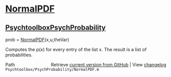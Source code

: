 # [NormalPDF](NormalPDF)
## [Psychtoolbox](Psychtoolbox)[PsychProbability](PsychProbability)

prob = [NormalPDF](NormalPDF)(x,u,theVar)  
  
Computes the p(x) for every entry of the list x. The result is a list of  
probabilities.  




<div class="code_header" style="text-align:right;">
  <span style="float:left;">Path&nbsp;&nbsp;</span> <span class="counter">Retrieve <a href=
  "https://raw.github.com/Psychtoolbox-3/Psychtoolbox-3/beta/Psychtoolbox/PsychProbability/NormalPDF.m">current version from GitHub</a> | View <a href=
  "https://github.com/Psychtoolbox-3/Psychtoolbox-3/commits/beta/Psychtoolbox/PsychProbability/NormalPDF.m">changelog</a></span>
</div>
<div class="code">
  <code>Psychtoolbox/PsychProbability/NormalPDF.m</code>
</div>

